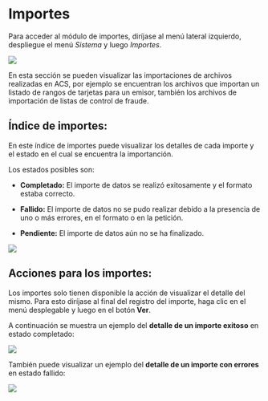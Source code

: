 # Importes

Para acceder al módulo de importes, diríjase al menú lateral izquierdo, despliegue el menú *Sistema* y luego *Importes*.

![](https://wiki.placetopay.com/images/5/5f/Menu-importes.png)

En esta sección se pueden visualizar las importaciones de archivos realizadas en ACS, por ejemplo se encuentran los archivos que importan un listado de rangos de tarjetas para un emisor, también los archivos de importación de listas de control de fraude.

## Índice de importes:

En este índice de importes puede visualizar los detalles de cada importe y el estado en el cual se encuentra la importanción.

Los estados posibles son:

- **Completado:** El importe de datos se realizó exitosamente y el formato estaba correcto.

- **Fallido:** El importe de datos no se pudo realizar debido a la presencia de uno o más errores, en el formato o en la petición.

- **Pendiente:** El importe de datos aún no se ha finalizado.

![](https://wiki.placetopay.com/images/2/2d/Acs-imports-index.png)

## Acciones para los importes:

Los importes solo tienen disponible la acción de visualizar el detalle del mismo. Para esto diríjase al final del registro del importe, haga clic en el menú desplegable y luego en el botón **Ver**.

A continuación se muestra un ejemplo del **detalle de un importe exitoso** en estado completado:

![](https://wiki.placetopay.com/images/7/7a/Detalle-importe-completado.png)

También puede visualizar un ejemplo del **detalle de un importe con errores** en estado fallido:

![](https://wiki.placetopay.com/images/e/e7/Detalle-importe-con-errores.png)
